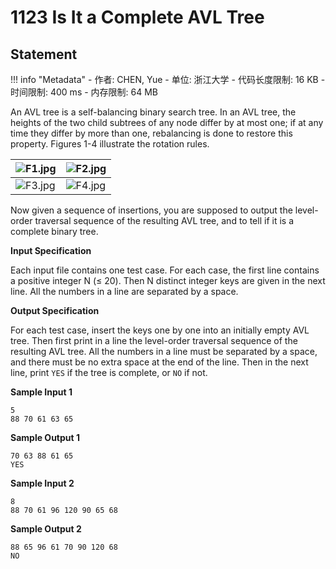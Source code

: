 
# 1123 Is It a Complete AVL Tree

## Statement

!!! info "Metadata"
    - 作者: CHEN, Yue
    - 单位: 浙江大学
    - 代码长度限制: 16 KB
    - 时间限制: 400 ms
    - 内存限制: 64 MB

An AVL tree is a self-balancing binary search tree. In an AVL tree, the heights of the two child subtrees of any node differ by at most one; if at any time they differ by more than one, rebalancing is done to restore this property. Figures 1-4 illustrate the rotation rules.

|![F1.jpg](~/fb337acb-93b0-4af2-9838-deff5ce98058.jpg)|![F2.jpg](~/d1635de7-3e3f-4aaa-889b-ba29f35890db.jpg)|
|-|-|
|![F3.jpg](~/e868e4b9-9fea-4f70-b7a7-1f5d8a3be4ef.jpg)|![F4.jpg](~/98aa1782-cea5-4792-8736-999436cf43a9.jpg)|

    
Now given a sequence of insertions, you are supposed to output the level-order traversal sequence of the resulting AVL tree, and to tell if it is a complete binary tree.

**Input Specification**

Each input file contains one test case. For each case, the first line contains a positive integer N ($\le$ 20). Then N distinct integer keys are given in the next line. All the numbers in a line are separated by a space.

**Output Specification**

For each test case, insert the keys one by one into an initially empty AVL tree. Then first print in a line the level-order traversal sequence of the resulting AVL tree. All the numbers in a line must be separated by a space, and there must be no extra space at the end of the line. Then in the next line, print `YES` if the tree is complete, or `NO` if not.

**Sample Input 1**
```plaintext
5
88 70 61 63 65
```

**Sample Output 1**
```plaintext
70 63 88 61 65
YES
```

**Sample Input 2**
```plaintext
8
88 70 61 96 120 90 65 68
```

**Sample Output 2**
```plaintext
88 65 96 61 70 90 120 68
NO
```


